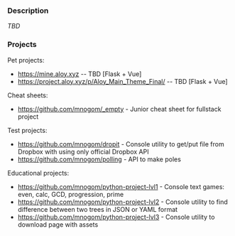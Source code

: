### Description
_TBD_

### Projects
Pet projects:
* https://mine.aloy.xyz -- TBD [Flask + Vue]
* https://project.aloy.xyz/p/Aloy_Main_Theme_Final/ -- TBD [Flask + Vue]

Cheat sheets:
* https://github.com/mnogom/_empty - Junior cheat sheet for fullstack project

Test projects:
* https://github.com/mnogom/dropit - Console utility to get/put file from Dropbox with using only official Dropbox API
* https://github.com/mnogom/polling - API to make poles

Educational projects:
* https://github.com/mnogom/python-project-lvl1 - Console text games: even, calc, GCD, progression, prime
* https://github.com/mnogom/python-project-lvl2 - Console utility to find difference between two trees in JSON or YAML format
* https://github.com/mnogom/python-project-lvl3 - Console utility to download page with assets




<!--
**mnogom/mnogom** is a ✨ _special_ ✨ repository because its `README.md` (this file) appears on your GitHub profile.

Here are some ideas to get you started:

- 🔭 I’m currently working on ...
- 🌱 I’m currently learning ...
- 👯 I’m looking to collaborate on ...
- 🤔 I’m looking for help with ...
- 💬 Ask me about ...
- 📫 How to reach me: ...
- 😄 Pronouns: ...
- ⚡ Fun fact: ...
-->
